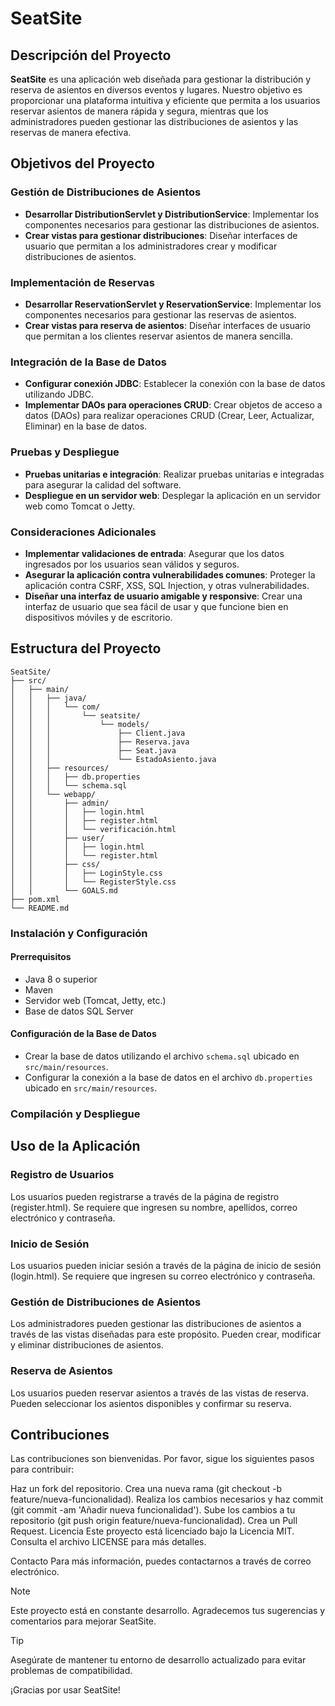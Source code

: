 # SeatSite

## Descripción del Proyecto
**SeatSite** es una aplicación web diseñada para gestionar la distribución y reserva de asientos en diversos eventos y lugares. Nuestro objetivo es proporcionar una plataforma intuitiva y eficiente que permita a los usuarios reservar asientos de manera rápida y segura, mientras que los administradores pueden gestionar las distribuciones de asientos y las reservas de manera efectiva.

## Objetivos del Proyecto

### Gestión de Distribuciones de Asientos
- **Desarrollar DistributionServlet y DistributionService**: Implementar los componentes necesarios para gestionar las distribuciones de asientos.
- **Crear vistas para gestionar distribuciones**: Diseñar interfaces de usuario que permitan a los administradores crear y modificar distribuciones de asientos.

### Implementación de Reservas
- **Desarrollar ReservationServlet y ReservationService**: Implementar los componentes necesarios para gestionar las reservas de asientos.
- **Crear vistas para reserva de asientos**: Diseñar interfaces de usuario que permitan a los clientes reservar asientos de manera sencilla.

### Integración de la Base de Datos
- **Configurar conexión JDBC**: Establecer la conexión con la base de datos utilizando JDBC.
- **Implementar DAOs para operaciones CRUD**: Crear objetos de acceso a datos (DAOs) para realizar operaciones CRUD (Crear, Leer, Actualizar, Eliminar) en la base de datos.

### Pruebas y Despliegue
- **Pruebas unitarias e integración**: Realizar pruebas unitarias e integradas para asegurar la calidad del software.
- **Despliegue en un servidor web**: Desplegar la aplicación en un servidor web como Tomcat o Jetty.

### Consideraciones Adicionales
- **Implementar validaciones de entrada**: Asegurar que los datos ingresados por los usuarios sean válidos y seguros.
- **Asegurar la aplicación contra vulnerabilidades comunes**: Proteger la aplicación contra CSRF, XSS, SQL Injection, y otras vulnerabilidades.
- **Diseñar una interfaz de usuario amigable y responsive**: Crear una interfaz de usuario que sea fácil de usar y que funcione bien en dispositivos móviles y de escritorio.

## Estructura del Proyecto
```plaintext
SeatSite/
├── src/
│   ├── main/
│   │   ├── java/
│   │   │   └── com/
│   │   │       └── seatsite/
│   │   │           └── models/
│   │   │               ├── Client.java
│   │   │               ├── Reserva.java
│   │   │               ├── Seat.java
│   │   │               └── EstadoAsiento.java
│   │   ├── resources/
│   │   │   ├── db.properties
│   │   │   └── schema.sql
│   │   └── webapp/
│   │       ├── admin/
│   │       │   ├── login.html
│   │       │   ├── register.html
│   │       │   └── verificación.html
│   │       ├── user/
│   │       │   ├── login.html
│   │       │   └── register.html
│   │       ├── css/
│   │       │   ├── LoginStyle.css
│   │       │   └── RegisterStyle.css
│   │       └── GOALS.md
├── pom.xml
└── README.md
```

### Instalación y Configuración

#### Prerrequisitos
- Java 8 o superior
- Maven
- Servidor web (Tomcat, Jetty, etc.)
- Base de datos SQL Server

#### Configuración de la Base de Datos
- Crear la base de datos utilizando el archivo `schema.sql` ubicado en `src/main/resources`.
- Configurar la conexión a la base de datos en el archivo `db.properties` ubicado en `src/main/resources`.

### Compilación y Despliegue




## Uso de la Aplicación
### Registro de Usuarios
Los usuarios pueden registrarse a través de la página de registro (register.html). Se requiere que ingresen su nombre, apellidos, correo electrónico y contraseña.

### Inicio de Sesión
Los usuarios pueden iniciar sesión a través de la página de inicio de sesión (login.html). Se requiere que ingresen su correo electrónico y contraseña.

### Gestión de Distribuciones de Asientos
Los administradores pueden gestionar las distribuciones de asientos a través de las vistas diseñadas para este propósito. Pueden crear, modificar y eliminar distribuciones de asientos.

### Reserva de Asientos
Los usuarios pueden reservar asientos a través de las vistas de reserva. Pueden seleccionar los asientos disponibles y confirmar su reserva.

## Contribuciones
Las contribuciones son bienvenidas. Por favor, sigue los siguientes pasos para contribuir:

Haz un fork del repositorio.
Crea una nueva rama (git checkout -b feature/nueva-funcionalidad).
Realiza los cambios necesarios y haz commit (git commit -am 'Añadir nueva funcionalidad').
Sube los cambios a tu repositorio (git push origin feature/nueva-funcionalidad).
Crea un Pull Request.
Licencia
Este proyecto está licenciado bajo la Licencia MIT. Consulta el archivo LICENSE para más detalles.

Contacto
Para más información, puedes contactarnos a través de correo electrónico.

> [!NOTE]
> Este proyecto está en constante desarrollo. Agradecemos tus sugerencias y comentarios para mejorar SeatSite.

> [!TIP]
> Asegúrate de mantener tu entorno de desarrollo actualizado para evitar problemas de compatibilidad.

¡Gracias por usar SeatSite!

